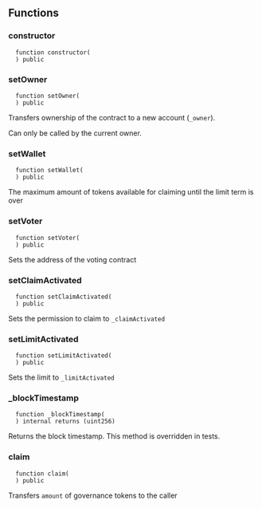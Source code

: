 


## Functions
### constructor
```solidity
  function constructor(
  ) public
```




### setOwner
```solidity
  function setOwner(
  ) public
```
Transfers ownership of the contract to a new account (`_owner`).

Can only be called by the current owner.


### setWallet
```solidity
  function setWallet(
  ) public
```
The maximum amount of tokens available for claiming until the limit term is over



### setVoter
```solidity
  function setVoter(
  ) public
```
Sets the address of the voting contract



### setClaimActivated
```solidity
  function setClaimActivated(
  ) public
```
Sets the permission to claim to `_claimActivated`



### setLimitActivated
```solidity
  function setLimitActivated(
  ) public
```
Sets the limit to `_limitActivated`



### _blockTimestamp
```solidity
  function _blockTimestamp(
  ) internal returns (uint256)
```

Returns the block timestamp. This method is overridden in tests.


### claim
```solidity
  function claim(
  ) public
```
Transfers `amount` of governance tokens to the caller



